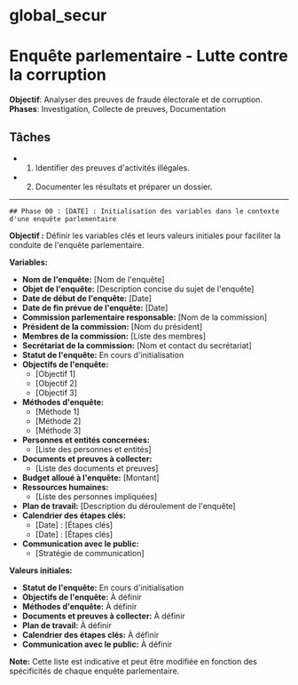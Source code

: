 
# global_secur
# Enquête parlementaire - Lutte contre la corruption
**Objectif**: Analyser des preuves de fraude électorale et de corruption.
**Phases**: Investigation, Collecte de preuves, Documentation

## Tâches
- 1. Identifier des preuves d'activités illégales.
- 2. Documenter les résultats et préparer un dossier.

---
    ## Phase 00 : [DATE] : Initialisation des variables dans le contexte d'une enquête parlementaire

**Objectif :** Définir les variables clés et leurs valeurs initiales pour faciliter la conduite de l'enquête parlementaire.

**Variables:**

* **Nom de l'enquête:** [Nom de l'enquête]
* **Objet de l'enquête:** [Description concise du sujet de l'enquête]
* **Date de début de l'enquête:** [Date]
* **Date de fin prévue de l'enquête:** [Date]
* **Commission parlementaire responsable:** [Nom de la commission]
* **Président de la commission:** [Nom du président]
* **Membres de la commission:** [Liste des membres]
* **Secrétariat de la commission:** [Nom et contact du secrétariat]
* **Statut de l'enquête:** En cours d'initialisation
* **Objectifs de l'enquête:**
    * [Objectif 1]
    * [Objectif 2]
    * [Objectif 3]
* **Méthodes d'enquête:**
    * [Méthode 1]
    * [Méthode 2]
    * [Méthode 3]
* **Personnes et entités concernées:**
    * [Liste des personnes et entités]
* **Documents et preuves à collecter:**
    * [Liste des documents et preuves]
* **Budget alloué à l'enquête:** [Montant]
* **Ressources humaines:**
    * [Liste des personnes impliquées]
* **Plan de travail:** [Description du déroulement de l'enquête]
* **Calendrier des étapes clés:**
    * [Date] : [Étapes clés]
    * [Date] : [Étapes clés]
* **Communication avec le public:**
    * [Stratégie de communication]

**Valeurs initiales:**

* **Statut de l'enquête:** En cours d'initialisation
* **Objectifs de l'enquête:** À définir
* **Méthodes d'enquête:** À définir
* **Documents et preuves à collecter:** À définir
* **Plan de travail:** À définir
* **Calendrier des étapes clés:** À définir
* **Communication avec le public:** À définir


**Note:** Cette liste est indicative et peut être modifiée en fonction des spécificités de chaque enquête parlementaire. 



